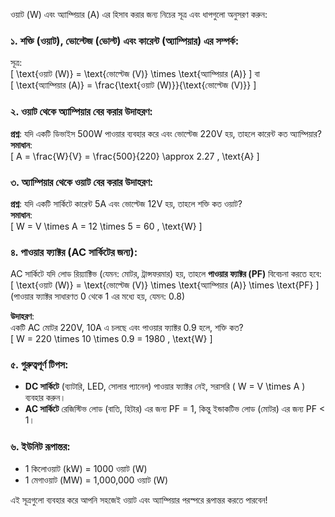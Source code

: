 ওয়াট (W) এবং অ্যাম্পিয়ার (A) এর হিসাব করার জন্য নিচের সূত্র এবং ধাপগুলো অনুসরণ করুন:

### ১. **শক্তি (ওয়াট), ভোল্টেজ (ভোল্ট) এবং কারেন্ট (অ্যাম্পিয়ার) এর সম্পর্ক**:
সূত্র:  
\[
\text{ওয়াট (W)} = \text{ভোল্টেজ (V)} \times \text{অ্যাম্পিয়ার (A)}
\]
বা  
\[
\text{অ্যাম্পিয়ার (A)} = \frac{\text{ওয়াট (W)}}{\text{ভোল্টেজ (V)}}
\]

### ২. **ওয়াট থেকে অ্যাম্পিয়ার বের করার উদাহরণ**:
**প্রশ্ন**: যদি একটি ডিভাইস 500W পাওয়ার ব্যবহার করে এবং ভোল্টেজ 220V হয়, তাহলে কারেন্ট কত অ্যাম্পিয়ার?  
**সমাধান**:  
\[
A = \frac{W}{V} = \frac{500}{220} \approx 2.27 \, \text{A}
\]

### ৩. **অ্যাম্পিয়ার থেকে ওয়াট বের করার উদাহরণ**:
**প্রশ্ন**: যদি একটি সার্কিটে কারেন্ট 5A এবং ভোল্টেজ 12V হয়, তাহলে শক্তি কত ওয়াট?  
**সমাধান**:  
\[
W = V \times A = 12 \times 5 = 60 \, \text{W}
\]

### ৪. **পাওয়ার ফ্যাক্টর (AC সার্কিটের জন্য)**:
AC সার্কিটে যদি লোড রিয়্যাক্টিভ (যেমন: মোটর, ট্রান্সফরমার) হয়, তাহলে **পাওয়ার ফ্যাক্টর (PF)** বিবেচনা করতে হবে:  
\[
\text{ওয়াট (W)} = \text{ভোল্টেজ (V)} \times \text{অ্যাম্পিয়ার (A)} \times \text{PF}
\]  
(পাওয়ার ফ্যাক্টর সাধারণত 0 থেকে 1 এর মধ্যে হয়, যেমন: 0.8)  

**উদাহরণ**:  
একটি AC মোটর 220V, 10A এ চলছে এবং পাওয়ার ফ্যাক্টর 0.9 হলে, শক্তি কত?  
\[
W = 220 \times 10 \times 0.9 = 1980 \, \text{W}
\]

### ৫. **গুরুত্বপূর্ণ টিপস**:
- **DC সার্কিটে** (ব্যাটারি, LED, সোলার প্যানেল) পাওয়ার ফ্যাক্টর নেই, সরাসরি \( W = V \times A \) ব্যবহার করুন।  
- **AC সার্কিটে** রেজিস্টিভ লোড (বাতি, হিটার) এর জন্য PF = 1, কিন্তু ইন্ডাকটিভ লোড (মোটর) এর জন্য PF < 1।  

### ৬. **ইউনিট রূপান্তর**:
- 1 কিলোওয়াট (kW) = 1000 ওয়াট (W)  
- 1 মেগাওয়াট (MW) = 1,000,000 ওয়াট (W)  

এই সূত্রগুলো ব্যবহার করে আপনি সহজেই ওয়াট এবং অ্যাম্পিয়ার পরস্পরে রূপান্তর করতে পারবেন!